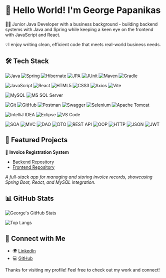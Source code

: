 # 👋 Hello World! I'm George Papanikas
👨‍💻 Junior Java Developer with a business background - building backend systems with Java and Spring while keeping a keen eye on the frontend with JavaScript and React.

💡I enjoy writing clean, efficient code that meets real-world business needs.

## 🛠 Tech Stack

<!-- Backend -->
![Java](https://img.shields.io/badge/Java-007396?style=for-the-badge&logo=java&logoColor=white)
![Spring](https://img.shields.io/badge/Spring-6DB33F?style=for-the-badge&logo=spring&logoColor=white)
![Hibernate](https://img.shields.io/badge/Hibernate-59666C?style=for-the-badge&logo=hibernate&logoColor=white)
![JPA](https://img.shields.io/badge/JPA-6DB33F?style=for-the-badge&logo=spring&logoColor=white)
![JUnit](https://img.shields.io/badge/JUnit-25A162?style=for-the-badge&logo=java&logoColor=white)
![Maven](https://img.shields.io/badge/Maven-C71A36?style=for-the-badge&logo=apachemaven&logoColor=white)
![Gradle](https://img.shields.io/badge/Gradle-02303A?style=for-the-badge&logo=gradle&logoColor=white)

<!-- Frontend -->
![JavaScript](https://img.shields.io/badge/JavaScript-F7DF1E?style=for-the-badge&logo=javascript&logoColor=black)
![React](https://img.shields.io/badge/React-20232A?style=for-the-badge&logo=react&logoColor=61DAFB)
![HTML5](https://img.shields.io/badge/HTML5-E34F26?style=for-the-badge&logo=html5&logoColor=white)
![CSS3](https://img.shields.io/badge/CSS3-1572B6?style=for-the-badge&logo=css3&logoColor=white)
![Axios](https://img.shields.io/badge/Axios-5A29E4?style=for-the-badge&logo=axios&logoColor=white)
![Vite](https://img.shields.io/badge/Vite-646CFF?style=for-the-badge&logo=vite&logoColor=white)

<!-- Databases -->
![MySQL](https://img.shields.io/badge/MySQL-4479A1?style=for-the-badge&logo=mysql&logoColor=white)
![MS SQL Server](https://img.shields.io/badge/SQL%20Server-CC2927?style=for-the-badge&logo=microsoft-sql-server&logoColor=white)

<!-- Tools -->
![Git](https://img.shields.io/badge/Git-F05032?style=for-the-badge&logo=git&logoColor=white)
![GitHub](https://img.shields.io/badge/GitHub-181717?style=for-the-badge&logo=github&logoColor=white)
![Postman](https://img.shields.io/badge/Postman-FF6C37?style=for-the-badge&logo=postman&logoColor=white)
![Swagger](https://img.shields.io/badge/Swagger-85EA2D?style=for-the-badge&logo=swagger&logoColor=black)
![Selenium](https://img.shields.io/badge/Selenium-43B02A?style=for-the-badge&logo=selenium&logoColor=white)
![Apache Tomcat](https://img.shields.io/badge/Tomcat-F8DC75?style=for-the-badge&logo=apachetomcat&logoColor=black)

<!-- IDEs -->
![IntelliJ IDEA](https://img.shields.io/badge/IntelliJ-000000?style=for-the-badge&logo=intellij-idea&logoColor=white)
![Eclipse](https://img.shields.io/badge/Eclipse-2C2255?style=for-the-badge&logo=eclipse&logoColor=white)
![VS Code](https://img.shields.io/badge/VS%20Code-007ACC?style=for-the-badge&logo=visual-studio-code&logoColor=white)

<!-- Architecture & Patterns | Concepts & Protocols -->
![SOA](https://img.shields.io/badge/SOA-6DB33F?style=for-the-badge)
![MVC](https://img.shields.io/badge/MVC-007ACC?style=for-the-badge)
![DAO](https://img.shields.io/badge/DAO-000000?style=for-the-badge)
![DTO](https://img.shields.io/badge/DTO-FF9900?style=for-the-badge)
![REST API](https://img.shields.io/badge/REST_API-02569B?style=for-the-badge)
![OOP](https://img.shields.io/badge/OOP-6DB33F?style=for-the-badge)
![HTTP](https://img.shields.io/badge/HTTP-005C84?style=for-the-badge)
![JSON](https://img.shields.io/badge/JSON-292929?style=for-the-badge&logo=json&logoColor=white)
![JWT](https://img.shields.io/badge/JWT-000000?style=for-the-badge&logo=JSON%20web%20tokens&logoColor=white)

## 📂 Featured Projects
🔹 **Invoice Registration System**
- [Backend Repository](https://github.com/george-papanikas/invoice-registration-system-backend)
- [Frontend Repository](https://github.com/george-papanikas/invoice-registration-system-frontend)

*A full-stack app for managing and storing invoice records, showcasing Spring Boot, React, and MySQL integration.*

## 📊 GitHub Stats
![George's GitHub Stats](https://github-readme-stats.vercel.app/api?username=george-papanikas&show_icons=true&theme=transparent)

![Top Langs](https://github-readme-stats.vercel.app/api/top-langs/?username=george-papanikas&layout=compact&theme=transparent)

## 🔗 Connect with Me
- 🌍 [LinkedIn](https://www.linkedin.com/in/georgepapanikas)
- 💻 [GitHub](https://github.com/george-papanikas)

Thanks for visiting my profile! Feel free to check out my work and connect!
